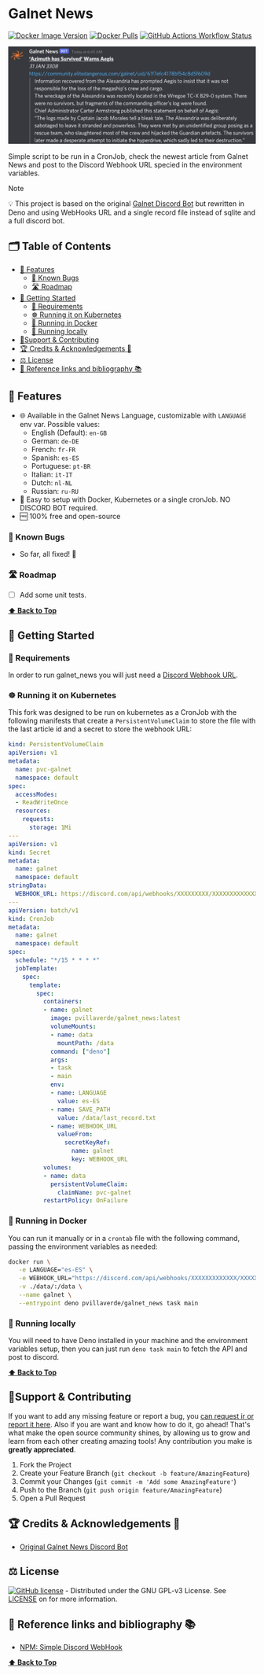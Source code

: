 # Galnet News

[![Docker Image Version](https://img.shields.io/docker/v/pvillaverde/galnet_news)](https://hub.docker.com/repository/docker/pvillaverde/galnet_news/tags)
[![Docker Pulls](https://img.shields.io/docker/pulls/pvillaverde/galnet_news)](https://hub.docker.com/repository/docker/pvillaverde/galnet_news)
[![GitHub Actions Workflow Status](https://img.shields.io/github/actions/workflow/status/pvillaverde/galnet_news/docker-image.yml)](https://github.com/pvillaverde/galnet_news/actions/workflows/docker-image.yml)

![Live Notification example on Discord](./docs/example_image.jpg)

Simple script to be run in a CronJob, check the newest article from Galnet News and post to the Discord Webhook URL specied in the environment variables.

> [!NOTE]
> 💡 This project is based on the original [Galnet Discord Bot](https://github.com/pluginpatch/galnet-discord-bot/tree/main) but rewritten in Deno and using WebHooks URL and a single record file instead of sqlite and a full discord bot.

<!--  https://github.com/orgs/community/discussions/16925 -->

## 🗂️ Table of Contents

- [🌈 Features](#-features)
  - [🐛 Known Bugs](#-known-bugs)
  - [🛣️ Roadmap](#️-roadmap)
- [🚀 Getting Started](#-getting-started)
  - [🧩 Requirements](#-requirements)
  - [☸️ Running it on Kubernetes](#️-running-it-on-kubernetes)
  - [🐳 Running in Docker](#-running-in-docker)
  - [🧱 Running locally](#-running-locally)
- [🙋Support &amp; Contributing](#support--contributing)
- [🏆 Credits &amp; Acknowledgements 🙏](#-credits--acknowledgements-)
- [⚖️ License](#️-license)
- [🔗 Reference links and bibliography 📚](#-reference-links-and-bibliography-)

<!-- Created by https://github.com/ekalinin/github-markdown-toc -->

## 🌈 Features

- 🌐 Available in the Galnet News Language, customizable with `LANGUAGE` env var. Possible values:
  - English (Default): `en-GB`
  - German: `de-DE`
  - French: `fr-FR`
  - Spanish: `es-ES`
  - Portuguese: `pt-BR`
  - Italian: `it-IT`
  - Dutch: `nl-NL`
  - Russian: `ru-RU`
- 🚀 Easy to setup with Docker, Kubernetes or a single cronJob. NO DISCORD BOT required.
- 🆓 100% free and open-source

### 🐛 Known Bugs

- So far, all fixed! 🥳

### 🛣️ Roadmap

- [ ] Add some unit tests.

**[⬆️ Back to Top](#galnet_news)**

## 🚀 Getting Started

### 🧩 Requirements

In order to run galnet_news you will just need a [Discord Webhook URL](https://support.discord.com/hc/en-us/articles/228383668-Intro-to-Webhooks).

### ☸️ Running it on Kubernetes

This fork was designed to be run on kubernetes as a CronJob with the following manifests that create a `PersistentVolumeClaim` to store the file with the last article id and a secret to store the webhook URL:

```yaml
kind: PersistentVolumeClaim
apiVersion: v1
metadata:
  name: pvc-galnet
  namespace: default
spec:
  accessModes:
  - ReadWriteOnce
  resources:
    requests:
      storage: 1Mi
---
apiVersion: v1
kind: Secret
metadata:
  name: galnet
  namespace: default
stringData:
  WEBHOOK_URL: https://discord.com/api/webhooks/XXXXXXXXX/XXXXXXXXXXXXXXXXXXXX
---
apiVersion: batch/v1
kind: CronJob
metadata:
  name: galnet
  namespace: default
spec:
  schedule: "*/15 * * * *"
  jobTemplate:
    spec:
      template:
        spec:
          containers:
          - name: galnet
            image: pvillaverde/galnet_news:latest
            volumeMounts:
            - name: data
              mountPath: /data
            command: ["deno"]
            args:
            - task
            - main
            env:
            - name: LANGUAGE
              value: es-ES
            - name: SAVE_PATH
              value: /data/last_record.txt
            - name: WEBHOOK_URL
              valueFrom:
                secretKeyRef:
                  name: galnet
                  key: WEBHOOK_URL
          volumes:
          - name: data
            persistentVolumeClaim:
              claimName: pvc-galnet
          restartPolicy: OnFailure
```

### 🐳 Running in Docker

You can run it manually or in a `crontab` file with the following command, passing the environment variables as needed:

```bash
docker run \
   -e LANGUAGE="es-ES" \
   -e WEBHOOK_URL="https://discord.com/api/webhooks/XXXXXXXXXXXXX/XXXXXXXXXXXXXXXX" \
   -v ./data/:/data \
   --name galnet \
   --entrypoint deno pvillaverde/galnet_news task main
```

### 🧱 Running locally

You will need to have Deno installed in your machine and the environment variables setup, then you can just run `deno task main` to fetch the API and post to discord.

**[⬆️ Back to Top](#galnet_news)**

<!-- CONTRIBUTING -->

## 🙋Support & Contributing

If you want to add any missing feature or report a bug, you [can request ir or report it here][issues-url]. Also if you are want and know how to do it, go ahead! That's what make the open source community shines, by allowing us to grow and learn from each other creating amazing tools! Any contribution you make is **greatly appreciated**.

1. Fork the Project
2. Create your Feature Branch (`git checkout -b feature/AmazingFeature`)
3. Commit your Changes (`git commit -m 'Add some AmazingFeature'`)
4. Push to the Branch (`git push origin feature/AmazingFeature`)
5. Open a Pull Request

## 🏆 Credits & Acknowledgements 🙏

- [Original Galnet News Discord Bot](https://github.com/pluginpatch/galnet-discord-bot/)

## ⚖️ License

[![GitHub license][license-shield]][license-url] - Distributed under the GNU GPL-v3 License. See [LICENSE][license-url] on for more information.

## 🔗 Reference links and bibliography 📚

- [NPM: Simple Discord WebHook](https://www.npmjs.com/package/simple-discord-webhooks)

**[⬆️ Back to Top](#galnet_news)**

<!-- MARKDOWN LINKS & IMAGES -->
<!-- https://www.markdownguide.org/basic-syntax/#reference-style-links -->

[license-shield]: https://img.shields.io/badge/license-GNU%20GPL--v3-brightgreen
[license-url]: https://github.com/pvillaverde/galnet_news/blob/main/LICENSE
[project-url]: https://github.com/pvillaverde/galnet_news
[issues-url]: https://github.com/pvillaverde/galnet_news/issues

